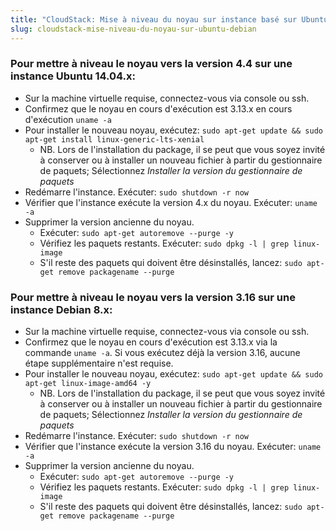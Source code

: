 ```yaml
---
title: "CloudStack: Mise à niveau du noyau sur instance basé sur Ubuntu et Debian"
slug: cloudstack-mise-niveau-du-noyau-sur-ubuntu-debian
---
```



### Pour mettre à niveau le noyau vers la version 4.4 sur une instance Ubuntu 14.04.x:

- Sur la machine virtuelle requise, connectez-vous via console ou ssh.
- Confirmez que le noyau en cours d'exécution est 3.13.x en cours d'exécution `uname -a`
- Pour installer le nouveau noyau, exécutez: `sudo apt-get update && sudo apt-get install linux-generic-lts-xenial`
   - NB. Lors de l'installation du package, il se peut que vous soyez invité à conserver ou à installer un nouveau fichier à partir du gestionnaire de paquets; Sélectionnez *Installer la version du gestionnaire de paquets*
- Redémarre l'instance. Exécuter: `sudo shutdown -r now`
- Vérifier que l'instance exécute la version 4.x du noyau. Exécuter: `uname -a`
- Supprimer la version ancienne du noyau.
   - Exécuter: `sudo apt-get autoremove --purge -y`
   - Vérifiez les paquets restants. Exécuter: `sudo dpkg -l | grep linux-image`
   - S'il reste des paquets qui doivent être désinstallés, lancez: `sudo apt-get remove packagename --purge`

### Pour mettre à niveau le noyau vers la version 3.16 sur une instance Debian 8.x:

- Sur la machine virtuelle requise, connectez-vous via console ou ssh.
- Confirmez que le noyau en cours d'exécution est 3.13.x via la commande `uname -a`. Si vous exécutez déjà la version 3.16, aucune étape supplémentaire n'est requise.
- Pour installer le nouveau noyau, exécutez: `sudo apt-get update && sudo apt-get linux-image-amd64 -y`
   - NB. Lors de l'installation du package, il se peut que vous soyez invité à conserver ou à installer un nouveau fichier à partir du gestionnaire de paquets; Sélectionnez *Installer la version du gestionnaire de paquets*
- Redémarre l'instance. Exécuter: `sudo shutdown -r now`
- Vérifier que l'instance exécute la version 3.16 du noyau. Exécuter: `uname -a`
- Supprimer la version ancienne du noyau.
   - Exécuter: `sudo apt-get autoremove --purge -y`
   - Vérifiez les paquets restants. Exécuter: `sudo dpkg -l | grep linux-image`
   - S'il reste des paquets qui doivent être désinstallés, lancez: `sudo apt-get remove packagename --purge`
